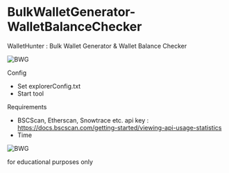 # BulkWalletGenerator-WalletBalanceChecker
WalletHunter : Bulk Wallet Generator &amp; Wallet Balance Checker

![BWG](https://raw.githubusercontent.com/crossdilemma/BulkWalletGenerator-WalletBalanceChecker/main/WalletHunter.gif)

Config
- Set explorerConfig.txt
- Start tool

Requirements
- BSCScan, Etherscan, Snowtrace etc. api key : https://docs.bscscan.com/getting-started/viewing-api-usage-statistics
- Time

![BWG](https://raw.githubusercontent.com/crossdilemma/BulkWalletGenerator-WalletBalanceChecker/main/ss.jpg)

for educational purposes only
